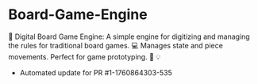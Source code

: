 # Board-Game-Engine
🎲 Digital Board Game Engine: A simple engine for digitizing and managing the rules for traditional board games. 💻 Manages state and piece movements. Perfect for game prototyping. 📜 💡


- Automated update for PR #1-1760864303-535